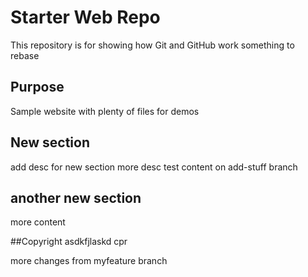 # Starter Web Repo

This repository is for showing how Git and GitHub work
something to rebase

## Purpose

Sample website with plenty of files for demos

## New section
add desc for new section
more desc
test content on add-stuff branch

## another new section
more  content

##Copyright
asdkfjlaskd
cpr

more changes from myfeature branch
